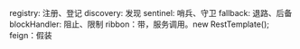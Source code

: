 registry: 注册、登记
discovery: 发现
sentinel: 哨兵、守卫
fallback: 退路、后备
blockHandler: 阻止、限制
ribbon：带，服务调用。new RestTemplate();
feign：假装










